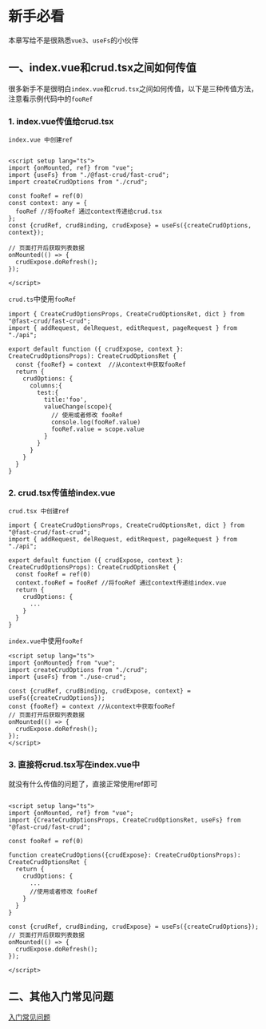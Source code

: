 # 新手必看

本章写给不是很熟悉`vue3`、`useFs`的小伙伴

## 一、index.vue和crud.tsx之间如何传值

很多新手不是很明白`index.vue`和`crud.tsx`之间如何传值，以下是三种传值方法，注意看示例代码中的`fooRef`

###  1. index.vue传值给crud.tsx

`index.vue 中创建ref`

```vue

<script setup lang="ts">
import {onMounted, ref} from "vue";
import {useFs} from "./@fast-crud/fast-crud";
import createCrudOptions from "./crud";

const fooRef = ref(0)
const context: any = {
  fooRef //将fooRef 通过context传递给crud.tsx
};
const {crudRef, crudBinding, crudExpose} = useFs({createCrudOptions, context});

// 页面打开后获取列表数据
onMounted(() => {
  crudExpose.doRefresh();
});

</script>

```

`crud.ts`中使用`fooRef`
```tsx
import { CreateCrudOptionsProps, CreateCrudOptionsRet, dict } from "@fast-crud/fast-crud";
import { addRequest, delRequest, editRequest, pageRequest } from "./api";

export default function ({ crudExpose, context }: CreateCrudOptionsProps): CreateCrudOptionsRet {
  const {fooRef} = context  //从context中获取fooRef
  return {
    crudOptions: {
      columns:{
        test:{
          title:'foo',
          valueChange(scope){
            // 使用或者修改 fooRef
            console.log(fooRef.value)
            fooRef.value = scope.value
          }
        }
      }
    }
  }
}
```


###  2. crud.tsx传值给index.vue

`crud.tsx 中创建ref`

```tsx
import { CreateCrudOptionsProps, CreateCrudOptionsRet, dict } from "@fast-crud/fast-crud";
import { addRequest, delRequest, editRequest, pageRequest } from "./api";

export default function ({ crudExpose, context }: CreateCrudOptionsProps): CreateCrudOptionsRet {
  const fooRef = ref(0)
  context.fooRef = fooRef //将fooRef 通过context传递给index.vue
  return {
    crudOptions: {
      ...
    }
  }
}
```

`index.vue`中使用`fooRef`

```vue
<script setup lang="ts">
import {onMounted} from "vue";
import createCrudOptions from "./crud";
import {useFs} from "./use-crud";

const {crudRef, crudBinding, crudExpose, context} = useFs({createCrudOptions});
const {fooRef} = context //从context中获取fooRef
// 页面打开后获取列表数据
onMounted(() => {
  crudExpose.doRefresh();
});
</script>

```


###  3. 直接将crud.tsx写在index.vue中

就没有什么传值的问题了，直接正常使用ref即可

```vue

<script setup lang="ts">
import {onMounted, ref} from "vue";
import {CreateCrudOptionsProps, CreateCrudOptionsRet, useFs} from "@fast-crud/fast-crud";

const fooRef = ref(0)

function createCrudOptions({crudExpose}: CreateCrudOptionsProps): CreateCrudOptionsRet {
  return {
    crudOptions: {
      ...
      //使用或者修改 fooRef
    }
  }
}

const {crudRef, crudBinding, crudExpose} = useFs({createCrudOptions});
// 页面打开后获取列表数据
onMounted(() => {
  crudExpose.doRefresh();
});

</script>
```

## 二、其他入门常见问题

[入门常见问题](../advance/improve.md)
